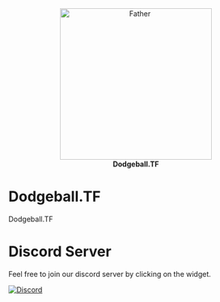 <div class="margin: 0 auto;" align="center">
  <img width="300" src="https://github.com/Dodgeball-TF/.github/assets/57797792/d5f6b566-b3f1-4e75-9133-b6423f4beed1" alt="Father" />
  <br/>
  <strong>Dodgeball.</strong><strong class="color: #FE912A;">TF</strong>
</div>

# Dodgeball.TF

Dodgeball.TF

# Discord Server

Feel free to join our discord server by clicking on the widget.

[![Discord](https://discord.com/api/guilds/1014257373688369304/widget.png?style=banner4)](https://discord.dodgeball.tf)
